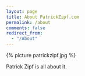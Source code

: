 ```yaml
---
layout: page
title: About PatrickZipf.com
permalink: /about
comments: false
redirect_from: 
  - "/About"
---
```

{% picture patrickzipf.jpg %}

Patrick Zipf is all about it.